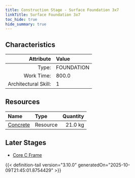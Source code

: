 ```yaml
---
title: Construction Stage - Surface Foundation 3x7
linkTitle: Surface Foundation 3x7
toc_hide: true
hide_summary: true
---
```

<!-- This is generated by the MarsSim HelpGenertor, do not edit. -->

## Characteristics

| Attribute      | Value |
|--------:|:------|
|Type:|FOUNDATION|
|Work Time:|800.0|
|Architectural Skill:|1|

## Resources

| Name | Type | Quantity |
|:-----|:-----|-----:|
|[Concrete](/docs/definitions/resource/concrete)|Resource|21.0 kg|

## Later Stages
- [Core C Frame](/docs/definitions/construction/core-c-frame)



{{< definition-tail version="3.10.0" generatedOn="2025-10-09T21:45:01.8754429" >}}

